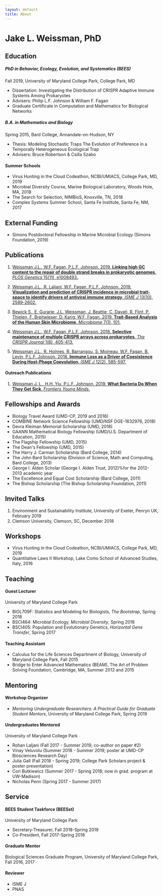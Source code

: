 ```yaml
---
layout: default
title: About
---
```

# Jake L. Weissman, PhD

## Education

##### PhD in Behavior, Ecology, Evolution, and Systematics (BEES)
Fall 2019, University of Maryland College Park, College Park, MD

- Dissertation: Investigating the Distribution of CRISPR Adaptive Immune Systems Among Prokaryotes
- Advisers: Philip L.F. Johnson & William F. Fagan
- Graduate Certificate in Computation and Mathematics for Biological Networks

##### B.A. in Mathematics and Biology  
Spring 2015, Bard College, Annandale-on-Hudson, NY

- Thesis: Modeling Stochastic Traps The Evolution of Preference in a Temporally Heterogeneous Ecological Trap
- Advisers: Bruce Robertson & Csilla Szabo
 
#### Summer Schools
- Virus Hunting in the Cloud Codeathon, NCBI/UMIACS, College Park, MD, 2019
- Microbial Diversity Course, Marine Biological Laboratory, Woods Hole, MA, 2018
- The Search for Selection, NIMBioS, Knoxville, TN, 2018
- Complex Systems Summer School, Santa Fe Institute, Santa Fe, NM, 2017
 
## External Funding
- Simons Postdoctoral Fellowship in Marine Microbial Ecology (Simons Foundation, 2019)

## Publications
 
1. [Weissman J.L., W.F. Fagan, P.L.F. Johnson. 2019. **Linking high GC content to the repair of double strand breaks in prokaryotic genomes**. *PLOS Genetics* 15(11), e1008493.](https://doi.org/10.1371/journal.pgen.1008493).
 
2. [Weissman J.L., R. Laljani, W.F. Fagan, P.L.F. Johnson. 2019. **Visualization and prediction of CRISPR incidence in microbial trait-space to identify drivers of antiviral immune strategy**. *ISME J* 13(10), 2589-2602.](https://doi.org/10.1038/s41396-019-0411-2)
 
3. [Bewick S., E. Gurarie, J.L. Weissman, J. Beattie, C. Davati, R. Flint, P. Thielen, F. Breitwieser, D. Karig, W.F. Fagan. 2019. **Trait-Based Analysis of the Human Skin Microbiome**. *Microbiome* 7(1), 101.](https://doi.org/10.1186/s40168-019-0698-2)

4. [Weissman J.L., W.F. Fagan, P.L.F. Johnson. 2018. **Selective maintenance of multiple CRISPR arrays across prokaryotes**. *The CRISPR Journal* 1(6), 405-413.](https://doi.org/10.1089/crispr.2018.0034) 
 
5. [Weissman J.L., R. Holmes, R. Barrangou, S. Moineau, W.F. Fagan, B. Levin, P.L.F. Johnson. 2018. **Immune Loss as a Driver of Coexistence During Host-Phage Coevolution**. *ISME J* 12(2), 585-597.](https://doi.org/10.1038/ismej.2017.194)
 
#### Outreach Publications

1. [Weissman J. L., H.H. Yiu, P.L.F. Johnson. 2019. **What Bacteria Do When They Get Sick**. *Frontiers Young Minds*.](https://kids.frontiersin.org/article/10.3389/frym.2019.00102)

## Fellowships and Awards
- Biology Travel Award (UMD-CP, 2019 and 2016)
- COMBINE Network Science Fellowship (UMD/NSF DGE-1632976, 2018)
- Devra Kleiman Memorial Scholarship (UMD, 2018)
- GAANN Mathematical Biology Fellowship (UMD/U.S. Department of Education, 2015)
- The Flagship Fellowship (UMD, 2015)
- The Dean's Fellowship (UMD, 2015)
- The Harry J. Carman Scholarship (Bard College, 2014)
- The John Bard Scholarship (Division of Science, Math and Computing, Bard College, 2013)
- George I. Alden Scholar (George I. Alden Trust, 2012)%for the 2012-2013 academic year 
- The Excellence and Equal Cost Scholarship (Bard College, 2011) 
- The Bishop Scholarship (The Bishop Scholarship Foundation, 2011)

## Invited Talks
1. Environment and Sustainability Institute, University of Exeter, Penryn
UK, February 2019
2. Clemson University, Clemson, SC, December 2018

## Workshops
- Virus Hunting in the Cloud Codeathon, NCBI/UMIACS, College Park, MD, 2019
- Quantitative Laws II Workshop, Lake Como School of Advanced Studies, Italy, 2016  

## Teaching

#### Guest Lecturer 
University of Maryland College Park

- BIOL709F: Statistics and Modeling for Biologists, *The Bootstrap*, Spring 2018
- BSCI464: Microbial Ecology, *Microbial Diversity*, Spring 2018 
- BSCI405: Population and Evolutionary Genetics, *Horizontal Gene Transfer*, Spring 2017


#### Teaching Assistant
- Calculus for the Life Sciences Department of Biology, University of Maryland College Park, Fall 2015
- Bridge to Enter Advanced Mathematics (BEAM), The Art of Problem Solving Foundation, Cambridge, MA, Summer 2012 and 2015

## Mentoring 


#### Workshop Organizer
- *Mentoring Undergraduate Researchers: A Practical Guide for Graduate Student Mentors*, University of Maryland College Park, Spring 2019

#### Undergraduates Mentored 
University of Maryland College Park

- Rohan Laljani (Fall 2017 - Summer 2019; co-author on paper \#2)
- Vinay Veluvolu (Summer 2018 - Summer 2019; poster at UMD-CP Biosciences Research Day)
- Julia Gall (Fall 2018 - Spring 2019; College Park Scholars project \& poster presentation)
- Cori Butkiewicz (Summer 2017 - Spring 2018; now in grad. program at UW-Madison)
- Nicholas Penn (Spring 2017 - Summer 2017)

## Service

#### BEES Student Taskforce (BEESst)
University of Maryland College Park
- Secretary-Treasurer, Fall 2018-Spring 2019
- Co-President, Fall 2017-Spring 2018

#### Graduate Mentor
Biological Sciences Graduate Program, University of Maryland College Park, Fall 2016, 2017

#### Reviewer
- ISME J
- PNAS